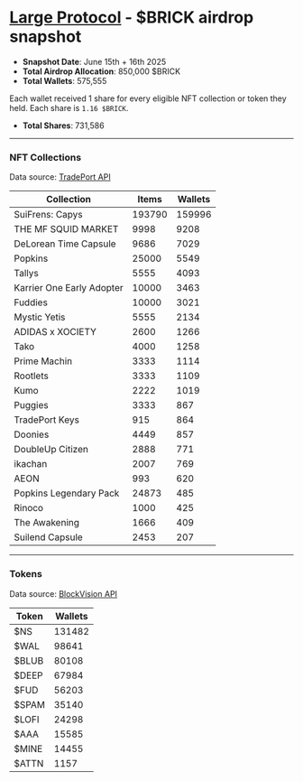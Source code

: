 # [Large Protocol](https://large.fun/) - $BRICK airdrop snapshot

- __Snapshot Date__: June 15th + 16th 2025
- __Total Airdrop Allocation__: 850,000 $BRICK
- __Total Wallets__: 575,555

Each wallet received 1 share for every eligible NFT collection or token they held. Each share is `1.16 $BRICK`.

- __Total Shares__: 731,586

---

### NFT Collections

Data source: [TradePort API](https://www.indexer.xyz/)

| Collection                | Items  | Wallets |
| ------------------------- | ------ | ------- |
| SuiFrens: Capys           | 193790 | 159996  |
| THE MF SQUID MARKET       | 9998   | 9208    |
| DeLorean Time Capsule     | 9686   | 7029    |
| Popkins                   | 25000  | 5549    |
| Tallys                    | 5555   | 4093    |
| Karrier One Early Adopter | 10000  | 3463    |
| Fuddies                   | 10000  | 3021    |
| Mystic Yetis              | 5555   | 2134    |
| ADIDAS x XOCIETY          | 2600   | 1266    |
| Tako                      | 4000   | 1258    |
| Prime Machin              | 3333   | 1114    |
| Rootlets                  | 3333   | 1109    |
| Kumo                      | 2222   | 1019    |
| Puggies                   | 3333   | 867     |
| TradePort Keys            | 915    | 864     |
| Doonies                   | 4449   | 857     |
| DoubleUp Citizen          | 2888   | 771     |
| ikachan                   | 2007   | 769     |
| AEON                      | 993    | 620     |
| Popkins Legendary Pack    | 24873  | 485     |
| Rinoco                    | 1000   | 425     |
| The Awakening             | 1666   | 409     |
| Suilend Capsule           | 2453   | 207     |

---

### Tokens

Data source: [BlockVision API](https://docs.blockvision.org/reference/sui-indexing-api)

| Token  | Wallets |
| ----   | ------- |
| $NS    | 131482  |
| $WAL   | 98641   |
| $BLUB  | 80108   |
| $DEEP  | 67984   |
| $FUD   | 56203   |
| $SPAM  | 35140   |
| $LOFI  | 24298   |
| $AAA   | 15585   |
| $MINE  | 14455   |
| $ATTN  | 1157    |
